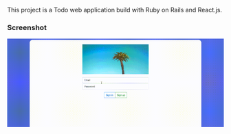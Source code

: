 This project is a Todo web application build with Ruby on Rails and React.js.

### Screenshot
![Screenshot](https://raw.githubusercontent.com/cloudy9101/todo_tomato/master/screenshot.gif)
